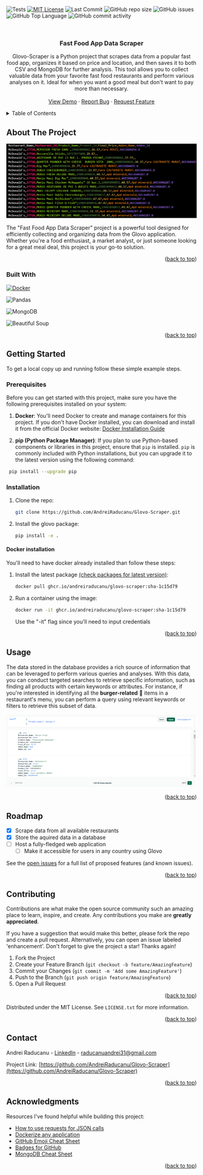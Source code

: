 ![Tests](https://github.com/AndreiRaducanu/Glovo_App/actions/workflows/tests.yml/badge.svg)
[![MIT License][license-shield]][license-url]
![Last Commit][last-commit-shield]
![GitHub repo size](https://img.shields.io/github/repo-size/AndreiRaducanu/Glovo-Scraper)
![GitHub issues](https://img.shields.io/github/issues/AndreiRaducanu/Glovo-Scraper)
![GitHub Top Language](https://img.shields.io/github/languages/top/AndreiRaducanu/Glovo-Scraper)
![GitHub commit activity](https://img.shields.io/github/commit-activity/m/AndreiRaducanu/Glovo-Scraper)


<br />
<div align="center">
  <h3 align="center">Fast Food App Data Scraper</h3>
  <p align="center">
    Glovo-Scraper is a Python project that scrapes data from a popular fast food app, organizes it based on price and location, and then saves it to both CSV and MongoDB for further analysis. This tool allows you to collect valuable data from your favorite fast food restaurants and perform various analyses on it. Ideal for when you want a good meal but don't want to pay more than necessary.
    <br />
    <br />
    <a href="https://github.com/AndreiRaducanu/Glovo-Scraper">View Demo</a>
    ·
    <a href="https://github.com/AndreiRaducanu/Glovo-Scraper/issues">Report Bug</a>
    ·
    <a href="https://github.com/AndreiRaducanu/Glovo-Scraper/issues">Request Feature</a>
  </p>
</div>

<a name="readme-top"></a>
<!-- TABLE OF CONTENTS -->
<details>
  <summary>Table of Contents</summary>
  <ol>
    <li>
      <a href="#about-the-project">About The Project</a>
      <ul>
        <li><a href="#built-with">Built With</a></li>
      </ul>
    </li>
    <li>
      <a href="#getting-started">Getting Started</a>
      <ul>
        <li><a href="#prerequisites">Prerequisites</a></li>
        <li><a href="#installation">Installation</a></li>
      </ul>
    </li>
    <li><a href="#usage">Usage</a></li>
    <li><a href="#roadmap">Roadmap</a></li>
    <li><a href="#contributing">Contributing</a></li>
    <li><a href="#license">License</a></li>
    <li><a href="#contact">Contact</a></li>
    <li><a href="#acknowledgments">Acknowledgments</a></li>
  </ol>
</details>

## About The Project
![Sorted data.png][product-screenshot]

The "Fast Food App Data Scraper" project is a powerful tool designed for efficiently collecting and organizing data from the Glovo application. Whether you're a food enthusiast, a market analyst, or just someone looking for a great meal deal, this project is your go-to solution.
<p align="right">(<a href="#readme-top">back to top</a>)</p>

### Built With


[![Docker][Docker.js]][Docker-url]

![Pandas](https://img.shields.io/badge/Pandas-150458?style=for-the-badge&logo=pandas&logoColor=white)

![MongoDB](https://img.shields.io/badge/MongoDB-47A248?style=for-the-badge&logo=mongodb&logoColor=white)

![Beautiful Soup](https://img.shields.io/badge/Beautiful%20Soup-000000?style=for-the-badge&logo=python&logoColor=white)

<p align="right">(<a href="#readme-top">back to top</a>)</p>

## Getting Started
To get a local copy up and running follow these simple example steps.
### Prerequisites

Before you can get started with this project, make sure you have the following prerequisites installed on your system:

1. **Docker**: You'll need Docker to create and manage containers for this project. If you don't have Docker installed, you can download and install it from the official Docker website: [Docker Installation Guide](https://docs.docker.com/get-docker/)

2. **pip (Python Package Manager)**: If you plan to use Python-based components or libraries in this project, ensure that `pip` is installed. `pip` is commonly included with Python installations, but you can upgrade it to the latest version using the following command:

  ```bash
   pip install --upgrade pip
  ```
### Installation
1. Clone the repo:
   ```sh
   git clone https://github.com/AndreiRaducanu/Glovo-Scraper.git
   ```
2. Install the glovo package:
   ```sh
   pip install -e .
   ```

#### Docker installation
You'll need to have docker already installed than follow these steps:
1. Install the latest package [(check packages for latest version)](https://github.com/users/AndreiRaducanu/packages?repo_name=Glovo-Scraper):
   ```sh
   docker pull ghcr.io/andreiraducanu/glovo-scraper:sha-1c15d79
   ```
2. Run a container using the image:
   ```sh
   docker run -it ghcr.io/andreiraducanu/glovo-scraper:sha-1c15d79
   ```
   Use the "-it" flag since you'll need to input credentials
<p align="right">(<a href="#readme-top">back to top</a>)</p>

## Usage

The data stored in the database provides a rich source of information that can be leveraged to perform various queries and analyses. With this data, you can conduct targeted searches to retrieve specific information, such as finding all products with certain keywords or attributes. For instance, if you're interested in identifying all the **burger-related** 🍔 items in a restaurant's menu, you can perform a query using relevant keywords or filters to retrieve this subset of data.

![MongoDB query.png][burger-screenshot]

<p align="right">(<a href="#readme-top">back to top</a>)</p>

## Roadmap
- [x] Scrape data from all available restaurants
- [x] Store the aquired data in a database
- [ ] Host a fully-fledged web application
    - [ ] Make it accessible for users in any country using Glovo

See the [open issues](https://github.com/AndreiRaducanu/Glovo-Scraper/issues) for a full list of proposed features (and known issues).

<p align="right">(<a href="#readme-top">back to top</a>)</p>
 
## Contributing

Contributions are what make the open source community such an amazing place to learn, inspire, and create. Any contributions you make are **greatly appreciated**.

If you have a suggestion that would make this better, please fork the repo and create a pull request. Alternatively, you can open an issue labeled 'enhancement'.
Don't forget to give the project a star! Thanks again!

1. Fork the Project
2. Create your Feature Branch (`git checkout -b feature/AmazingFeature`)
3. Commit your Changes (`git commit -m 'Add some AmazingFeature'`)
4. Push to the Branch (`git push origin feature/AmazingFeature`)
5. Open a Pull Request

<p align="right">(<a href="#readme-top">back to top</a>)</p>

Distributed under the MIT License. See `LICENSE.txt` for more information.

<p align="right">(<a href="#readme-top">back to top</a>)</p>

## Contact

Andrei Raducanu - [LinkedIn](https://www.linkedin.com/in/raducanu-andrei/) - raducanuandrei31@gmail.com

Project Link: [https://github.com/AndreiRaducanu/Glovo-Scraper](https://github.com/AndreiRaducanu/Glovo-Scraper)

<p align="right">(<a href="#readme-top">back to top</a>)</p>

## Acknowledgments

Resources I've found helpful while building this project:

* [How to use requests for JSON calls](https://requests.readthedocs.io/en/latest/user/quickstart/#json-response-content)
* [Dockerize any application](https://itsromiljain.medium.com/docker-setup-and-dockerize-an-application-5c24a4c8b428)
* [GitHub Emoji Cheat Sheet](https://www.webfx.com/tools/emoji-cheat-sheet/)
* [Badges for GitHub](https://shields.io/)
* [MongoDB Cheat Sheet](https://www.mongodb.com/developer/products/mongodb/cheat-sheet/)

<p align="right">(<a href="#readme-top">back to top</a>)</p>

<!-- MARKDOWN LINKS & IMAGES -->

[license-url]: https://github.com/AndreiRaducanu/Glovo-Scraper/blob/main/LICENSE.txt
[license-shield]: https://img.shields.io/github/license/AndreiRaducanu/Glovo-Scraper
[last-commit-shield]: https://img.shields.io/github/last-commit/AndreiRaducanu/Glovo-Scraper/main?style=flat
[Docker.js]: https://img.shields.io/badge/Docker-2496ED?style=for-the-badge&logo=docker&logoColor=white
[Docker-url]: https://docs.docker.com/get-started/overview/
[product-screenshot]: images/sorted_data.PNG
[burger-screenshot]: images/example_db_search.PNG
